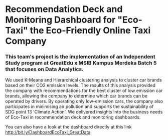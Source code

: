 # Recommendation Deck and Monitoring Dashboard for "Eco-Taxi" the Eco-Friendly Online Taxi Company

### This team's project is the implementation of an Independent Study program at GreatEdu x MSIB Kampus Merdeka Batch 5 that focuses on Data Analytics. 

We used K-Means and Hierarchical clustering analysis to cluster car brands based on their CO2 emission levels. The results of this analysis provided the company with recommendations for the best cluster of low emission car brands, allowing the company to determine which car brands can be operated by drivers. By operating only low-emission cars, the company also participates in minimising air pollution and supports the sustainability of SDG point 13 'Climate Action'. We delivered insights into the business needs of Eco-Taxi in recommendation deck and monitoring dashboards.

You can also have a look at the dashboard directly at this link http://bit.ly/DashboardEcoTaxi_GreatData 
